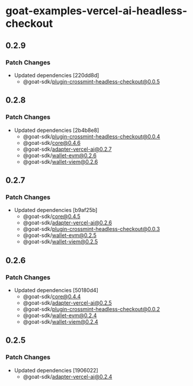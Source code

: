 # goat-examples-vercel-ai-headless-checkout

## 0.2.9

### Patch Changes

- Updated dependencies [220dd8d]
  - @goat-sdk/plugin-crossmint-headless-checkout@0.0.5

## 0.2.8

### Patch Changes

- Updated dependencies [2b4b8e8]
  - @goat-sdk/plugin-crossmint-headless-checkout@0.0.4
  - @goat-sdk/core@0.4.6
  - @goat-sdk/adapter-vercel-ai@0.2.7
  - @goat-sdk/wallet-evm@0.2.6
  - @goat-sdk/wallet-viem@0.2.6

## 0.2.7

### Patch Changes

- Updated dependencies [b9af25b]
  - @goat-sdk/core@0.4.5
  - @goat-sdk/adapter-vercel-ai@0.2.6
  - @goat-sdk/plugin-crossmint-headless-checkout@0.0.3
  - @goat-sdk/wallet-evm@0.2.5
  - @goat-sdk/wallet-viem@0.2.5

## 0.2.6

### Patch Changes

- Updated dependencies [50180d4]
  - @goat-sdk/core@0.4.4
  - @goat-sdk/adapter-vercel-ai@0.2.5
  - @goat-sdk/plugin-crossmint-headless-checkout@0.0.2
  - @goat-sdk/wallet-evm@0.2.4
  - @goat-sdk/wallet-viem@0.2.4

## 0.2.5

### Patch Changes

- Updated dependencies [1906022]
  - @goat-sdk/adapter-vercel-ai@0.2.4
